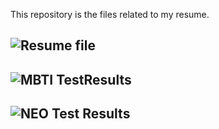 This repository is the files related to my resume. 

## ![Resume file]()


## ![MBTI TestResults]()


## ![NEO Test Results]()